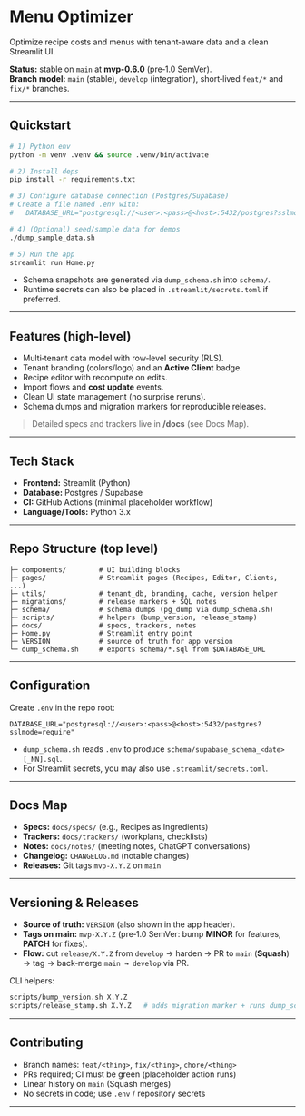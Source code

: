 # Menu Optimizer

Optimize recipe costs and menus with tenant‑aware data and a clean Streamlit UI.

**Status:** stable on `main` at **mvp-0.6.0** (pre‑1.0 SemVer).  
**Branch model:** `main` (stable), `develop` (integration), short‑lived `feat/*` and `fix/*` branches.

---

## Quickstart

```bash
# 1) Python env
python -m venv .venv && source .venv/bin/activate

# 2) Install deps
pip install -r requirements.txt

# 3) Configure database connection (Postgres/Supabase)
# Create a file named .env with:
#   DATABASE_URL="postgresql://<user>:<pass>@<host>:5432/postgres?sslmode=require"

# 4) (Optional) seed/sample data for demos
./dump_sample_data.sh

# 5) Run the app
streamlit run Home.py
```

- Schema snapshots are generated via `dump_schema.sh` into `schema/`.
- Runtime secrets can also be placed in `.streamlit/secrets.toml` if preferred.

---

## Features (high‑level)

- Multi‑tenant data model with row‑level security (RLS).
- Tenant branding (colors/logo) and an **Active Client** badge.
- Recipe editor with recompute on edits.
- Import flows and **cost update** events.
- Clean UI state management (no surprise reruns).
- Schema dumps and migration markers for reproducible releases.

> Detailed specs and trackers live in **/docs** (see Docs Map).

---

## Tech Stack

- **Frontend:** Streamlit (Python)
- **Database:** Postgres / Supabase
- **CI:** GitHub Actions (minimal placeholder workflow)
- **Language/Tools:** Python 3.x

---

## Repo Structure (top level)

```
├─ components/        # UI building blocks
├─ pages/             # Streamlit pages (Recipes, Editor, Clients, ...)
├─ utils/             # tenant_db, branding, cache, version helper
├─ migrations/        # release markers + SQL notes
├─ schema/            # schema dumps (pg_dump via dump_schema.sh)
├─ scripts/           # helpers (bump_version, release_stamp)
├─ docs/              # specs, trackers, notes
├─ Home.py            # Streamlit entry point
├─ VERSION            # source of truth for app version
└─ dump_schema.sh     # exports schema/*.sql from $DATABASE_URL
```

---

## Configuration

Create `.env` in the repo root:
```
DATABASE_URL="postgresql://<user>:<pass>@<host>:5432/postgres?sslmode=require"
```
- `dump_schema.sh` reads `.env` to produce `schema/supabase_schema_<date>[_NN].sql`.
- For Streamlit secrets, you may also use `.streamlit/secrets.toml`.

---

## Docs Map

- **Specs:** `docs/specs/` (e.g., Recipes as Ingredients)
- **Trackers:** `docs/trackers/` (workplans, checklists)
- **Notes:** `docs/notes/` (meeting notes, ChatGPT conversations)
- **Changelog:** `CHANGELOG.md` (notable changes)
- **Releases:** Git tags `mvp-X.Y.Z` on `main`

---

## Versioning & Releases

- **Source of truth:** `VERSION` (also shown in the app header).  
- **Tags on main:** `mvp-X.Y.Z` (pre‑1.0 SemVer: bump **MINOR** for features, **PATCH** for fixes).  
- **Flow:** cut `release/X.Y.Z` from `develop` → harden → PR to `main` (**Squash**) → tag → back‑merge `main → develop` via PR.

CLI helpers:
```bash
scripts/bump_version.sh X.Y.Z
scripts/release_stamp.sh X.Y.Z   # adds migration marker + runs dump_schema.sh
```

---

## Contributing

- Branch names: `feat/<thing>`, `fix/<thing>`, `chore/<thing>`
- PRs required; CI must be green (placeholder action runs)
- Linear history on `main` (Squash merges)
- No secrets in code; use `.env` / repository secrets

---
